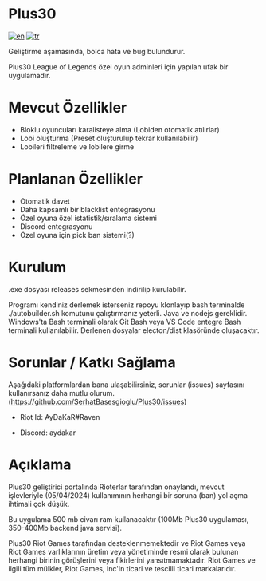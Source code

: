 # Plus30
[![en](https://img.shields.io/badge/lang-en-red.svg)](https://github.com/SerhatBasesgioglu/Plus30/blob/main/README.md)
[![tr](https://img.shields.io/badge/lang-tr-green.svg)](https://github.com/SerhatBasesgioglu/Plus30/blob/main/README.tr.md)

Geliştirme aşamasında, bolca hata ve bug bulundurur.

Plus30 League of Legends özel oyun adminleri için yapılan ufak bir uygulamadır.

# Mevcut Özellikler

- Bloklu oyuncuları karalisteye alma (Lobiden otomatik atılırlar)
- Lobi oluşturma (Preset oluşturulup tekrar kullanılabilir)
- Lobileri filtreleme ve lobilere girme

# Planlanan Özellikler

- Otomatik davet
- Daha kapsamlı bir blacklist entegrasyonu
- Özel oyuna özel istatistik/sıralama sistemi
- Discord entegrasyonu
- Özel oyuna için pick ban sistemi(?)

# Kurulum

.exe dosyası releases sekmesinden indirilip kurulabilir.

Programı kendiniz derlemek isterseniz repoyu klonlayıp bash terminalde ./autobuilder.sh komutunu çalıştırmanız yeterli. Java ve nodejs gereklidir. Windows'ta Bash terminali olarak Git Bash veya VS Code entegre Bash terminali kullanılabilir. Derlenen dosyalar electon/dist klasöründe oluşacaktır.

# Sorunlar / Katkı Sağlama

Aşağıdaki platformlardan bana ulaşabilirsiniz, sorunlar (issues) sayfasını kullanırsanız daha mutlu olurum. (https://github.com/SerhatBasesgioglu/Plus30/issues)

- Riot Id: AyDaKaR#Raven

- Discord: aydakar

# Açıklama

Plus30 geliştirici portalında Rioterlar tarafından onaylandı, mevcut işlevleriyle (05/04/2024) kullanımının herhangi bir soruna (ban) yol açma ihtimali çok düşük.

Bu uygulama 500 mb civarı ram kullanacaktır (100Mb Plus30 uygulaması, 350-400Mb backend java servisi).

Plus30 Riot Games tarafından desteklenmemektedir ve Riot Games veya Riot Games varlıklarının üretim veya yönetiminde resmi olarak bulunan herhangi birinin görüşlerini veya fikirlerini yansıtmamaktadır. Riot Games ve ilgili tüm mülkler, Riot Games, Inc'in ticari ve tescilli ticari markalarıdır.
